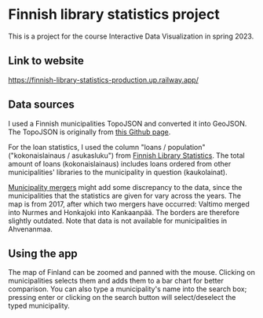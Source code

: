 # Finnish library statistics project

This is a project for the course Interactive Data Visualization in spring 2023.

## Link to website

https://finnish-library-statistics-production.up.railway.app/

## Data sources

I used a Finnish municipalities TopoJSON and converted it into GeoJSON. The TopoJSON is originally from [this Github page](<https://github.com/lucified/finland-municipalities-topojson>).

For the loan statistics, I used the column "loans / population" ("kokonaislainaus / asukasluku") from [Finnish Library Statistics](https://tilastot.kirjastot.fi/yearlyreports.php). The total amount of loans (kokonaislainaus) includes loans ordered from other municipalities' libraries to the municipality in question (kaukolainat). 

[Municipality mergers](https://fi.wikipedia.org/wiki/Kuntaliitos_Suomessa) might add some discrepancy to the data, since the municipalities that the statistics are given for vary across the years. The map is from 2017, after which two mergers have occurred: Valtimo merged into Nurmes and Honkajoki into Kankaanpää. The borders are therefore slightly outdated. Note that data is not available for municipalities in Ahvenanmaa.

## Using the app

The map of Finland can be zoomed and panned with the mouse. Clicking on municipalities selects them and adds them to a bar chart for better comparison. You can also type a municipality's name into the search box; pressing enter or clicking on the search button will select/deselect the typed municipality.
